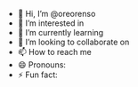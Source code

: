 - 👋 Hi, I’m @oreorenso
- 👀 I’m interested in 
- 🌱 I’m currently learning 
- 💞️ I’m looking to collaborate on
- 📫 How to reach me
- 😄 Pronouns: 
- ⚡ Fun fact: 

<!---
oreorenso/oreorenso is a ✨ special ✨ repository because its `README.md` (this file) appears on your GitHub profile.
You can click the Preview link to take a look at your changes.
--->
